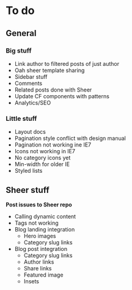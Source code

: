 # To do




## General


### Big stuff

- Link author to filtered posts of just author
- Oah sheer template sharing
- Sidebar stuff
- Comments
- Related posts done with Sheer
- Update CF components with patterns
- Analytics/SEO

### Little stuff

- Layout docs
- Pagination style conflict with design manual
- Pagination not working ine IE7
- Icons not working in IE7
- No category icons yet
- Min-width for older IE
- Styled lists


## Sheer stuff

**Post issues to Sheer repo**

- Calling dynamic content
- Tags not working
- Blog landing integration
  - Hero images
  - Category slug links
- Blog post integration
  - Category slug links
  - Author links
  - Share links
  - Featured image
  - Insets
